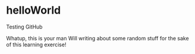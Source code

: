 # helloWorld
Testing GitHub

Whatup, this is your man Will writing about some random stuff for the sake of this learning exercise!
